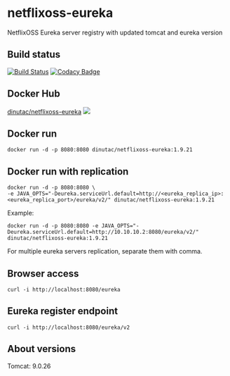 # netflixoss-eureka
NetflixOSS Eureka server registry with updated tomcat and eureka version

## Build status
[![Build Status](https://travis-ci.org/dinuta/netflixoss-eureka.svg?branch=master)](https://travis-ci.org/dinuta/netflixoss-eureka)
[![Codacy Badge](https://api.codacy.com/project/badge/Grade/cc6bbd138aea4291ab85cb4d4ad58af5)](https://www.codacy.com/manual/dinuta/netflixoss-eureka?utm_source=github.com&amp;utm_medium=referral&amp;utm_content=dinuta/netflixoss-eureka&amp;utm_campaign=Badge_Grade)

## Docker Hub
[dinutac/netflixoss-eureka](https://hub.docker.com/r/dinutac/netflixoss-eureka)  ![](https://img.shields.io/docker/pulls/dinutac/netflixoss-eureka.svg)

## Docker run
```shell script
docker run -d -p 8080:8080 dinutac/netflixoss-eureka:1.9.21
```

## Docker run with replication
```shell script
docker run -d -p 8080:8080 \   
-e JAVA_OPTS="-Deureka.serviceUrl.default=http://<eureka_replica_ip>:<eureka_replica_port>/eureka/v2/" dinutac/netflixoss-eureka:1.9.21
```

Example:
```shell script
docker run -d -p 8080:8080 -e JAVA_OPTS="-Deureka.serviceUrl.default=http://10.10.10.2:8080/eureka/v2/" dinutac/netflixoss-eureka:1.9.21
```

For multiple eureka servers replication, separate them with comma.

## Browser access
```shell script
curl -i http://localhost:8080/eureka  
```

## Eureka register endpoint
```shell script
curl -i http://localhost:8080/eureka/v2 
``` 

## About versions
Tomcat: 9.0.26
